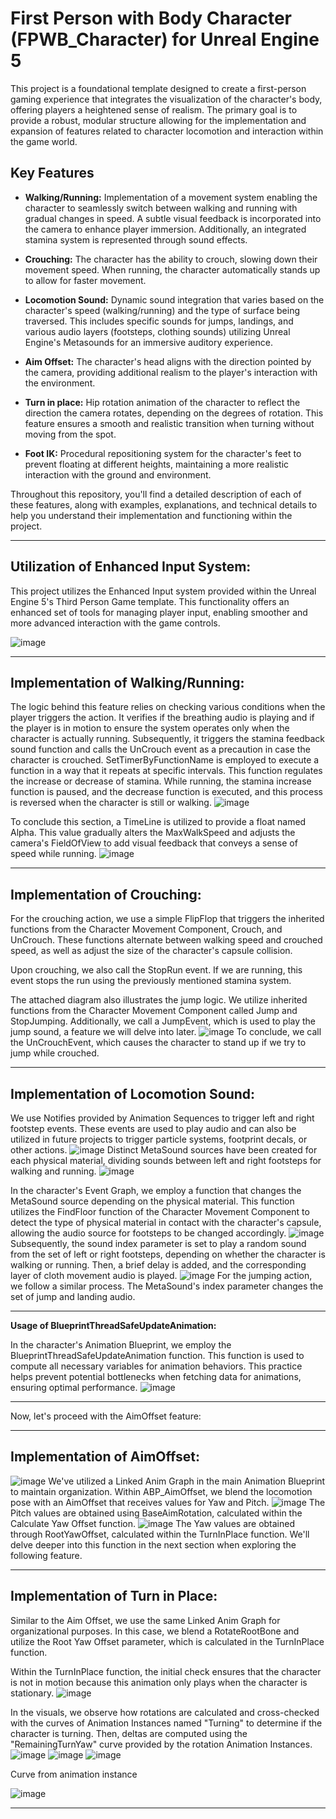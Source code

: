 # First Person with Body Character (FPWB_Character) for Unreal Engine 5

This project is a foundational template designed to create a first-person gaming experience that integrates the visualization of the character's body, offering players a heightened sense of realism. The primary goal is to provide a robust, modular structure allowing for the implementation and expansion of features related to character locomotion and interaction within the game world.

## Key Features

- **Walking/Running:** Implementation of a movement system enabling the character to seamlessly switch between walking and running with gradual changes in speed. A subtle visual feedback is incorporated into the camera to enhance player immersion. Additionally, an integrated stamina system is represented through sound effects.

- **Crouching:** The character has the ability to crouch, slowing down their movement speed. When running, the character automatically stands up to allow for faster movement.

- **Locomotion Sound:** Dynamic sound integration that varies based on the character's speed (walking/running) and the type of surface being traversed. This includes specific sounds for jumps, landings, and various audio layers (footsteps, clothing sounds) utilizing Unreal Engine's Metasounds for an immersive auditory experience.

- **Aim Offset:** The character's head aligns with the direction pointed by the camera, providing additional realism to the player's interaction with the environment.

- **Turn in place:** Hip rotation animation of the character to reflect the direction the camera rotates, depending on the degrees of rotation. This feature ensures a smooth and realistic transition when turning without moving from the spot.

- **Foot IK:** Procedural repositioning system for the character's feet to prevent floating at different heights, maintaining a more realistic interaction with the ground and environment.

Throughout this repository, you'll find a detailed description of each of these features, along with examples, explanations, and technical details to help you understand their implementation and functioning within the project.

---

## Utilization of Enhanced Input System:

This project utilizes the Enhanced Input system provided within the Unreal Engine 5's Third Person Game template. This functionality offers an enhanced set of tools for managing player input, enabling smoother and more advanced interaction with the game controls.


![image](https://github.com/juanchini220/FPWB_Character/assets/53541328/72f1d619-9857-416b-af4f-1199e2cba2f0)

---

## Implementation of Walking/Running:

The logic behind this feature relies on checking various conditions when the player triggers the action. It verifies if the breathing audio is playing and if the player is in motion to ensure the system operates only when the character is actually running. Subsequently, it triggers the stamina feedback sound function and calls the UnCrouch event as a precaution in case the character is crouched.
SetTimerByFunctionName is employed to execute a function in a way that it repeats at specific intervals. This function regulates the increase or decrease of stamina. While running, the stamina increase function is paused, and the decrease function is executed, and this process is reversed when the character is still or walking.
![image](https://github.com/juanchini220/FPWB_Character/blob/main/Images%20and%20GIFs/EventGraph_Run-StaminaLogic.PNG?raw=true)


To conclude this section, a TimeLine is utilized to provide a float named Alpha. This value gradually alters the MaxWalkSpeed and adjusts the camera's FieldOfView to add visual feedback that conveys a sense of speed while running.
![image](https://github.com/juanchini220/FPWB_Character/blob/main/Images%20and%20GIFs/EventGraph_Run-StaminaLogic_02.PNG?raw=true)

---

## Implementation of Crouching:

For the crouching action, we use a simple FlipFlop that triggers the inherited functions from the Character Movement Component, Crouch, and UnCrouch. These functions alternate between walking speed and crouched speed, as well as adjust the size of the character's capsule collision.

Upon crouching, we also call the StopRun event. If we are running, this event stops the run using the previously mentioned stamina system.

The attached diagram also illustrates the jump logic. We utilize inherited functions from the Character Movement Component called Jump and StopJumping. Additionally, we call a JumpEvent, which is used to play the jump sound, a feature we will delve into later.
![image](https://github.com/juanchini220/FPWB_Character/blob/main/Images%20and%20GIFs/EventGraph_CrouchJumpLogic.PNG?raw=true)
To conclude, we call the UnCrouchEvent, which causes the character to stand up if we try to jump while crouched.

---

## Implementation of Locomotion Sound:

We use Notifies provided by Animation Sequences to trigger left and right footstep events. These events are used to play audio and can also be utilized in future projects to trigger particle systems, footprint decals, or other actions.
![image](https://github.com/juanchini220/FPWB_Character/blob/main/Images%20and%20GIFs/AnimSequencer_Notifies.PNG?raw=true)
Distinct MetaSound sources have been created for each physical material, dividing sounds between left and right footsteps for walking and running.
![image](https://github.com/juanchini220/FPWB_Character/blob/main/Images%20and%20GIFs/MetaSound_FS_Concrete.PNG?raw=true)

In the character's Event Graph, we employ a function that changes the MetaSound source depending on the physical material. This function utilizes the FindFloor function of the Character Movement Component to detect the type of physical material in contact with the character's capsule, allowing the audio source for footsteps to be changed accordingly.
![image](https://github.com/juanchini220/FPWB_Character/blob/main/Images%20and%20GIFs/ChangeSoundPhysicalMaterial_function.PNG?raw=true)
Subsequently, the sound index parameter is set to play a random sound from the set of left or right footsteps, depending on whether the character is walking or running. Then, a brief delay is added, and the corresponding layer of cloth movement audio is played.
![image](https://github.com/juanchini220/FPWB_Character/blob/main/Images%20and%20GIFs/EventGraph_LocomotionSounds.PNG?raw=true)
For the jumping action, we follow a similar process. The MetaSound's index parameter changes the set of jump and landing audio.

---

**Usage of BlueprintThreadSafeUpdateAnimation:**

In the character's Animation Blueprint, we employ the BlueprintThreadSafeUpdateAnimation function. This function is used to compute all necessary variables for animation behaviors. This practice helps prevent potential bottlenecks when fetching data for animations, ensuring optimal performance.
![image](https://github.com/juanchini220/FPWB_Character/blob/main/Images%20and%20GIFs/ABP_ThreadSafe.PNG?raw=true)

---

Now, let's proceed with the AimOffset feature:

---

## Implementation of AimOffset:
![image](https://github.com/juanchini220/FPWB_Character/blob/main/Images%20and%20GIFs/ABP_MainAnimGraph.PNG?raw=true)
We've utilized a Linked Anim Graph in the main Animation Blueprint to maintain organization. Within ABP_AimOffset, we blend the locomotion pose with an AimOffset that receives values for Yaw and Pitch.
![image](https://github.com/juanchini220/FPWB_Character/blob/main/Images%20and%20GIFs/ABP_AimOffserABP.PNG?raw=true)
The Pitch values are obtained using BaseAimRotation, calculated within the Calculate Yaw Offset function.
![image](https://github.com/juanchini220/FPWB_Character/blob/main/Images%20and%20GIFs/ABP_CalculateYawOffset.PNG?raw=true)
The Yaw values are obtained through RootYawOffset, calculated within the TurnInPlace function. We'll delve deeper into this function in the next section when exploring the following feature.

---

## Implementation of Turn in Place:

Similar to the Aim Offset, we use the same Linked Anim Graph for organizational purposes. In this case, we blend a RotateRootBone and utilize the Root Yaw Offset parameter, which is calculated in the TurnInPlace function.

Within the TurnInPlace function, the initial check ensures that the character is not in motion because this animation only plays when the character is stationary.
![image](https://github.com/juanchini220/FPWB_Character/blob/main/Images%20and%20GIFs/ABP_TurnInPlace_01.PNG?raw=true)

In the visuals, we observe how rotations are calculated and cross-checked with the curves of Animation Instances named "Turning" to determine if the character is turning. Then, deltas are computed using the "RemainingTurnYaw" curve provided by the rotation Animation Instances.
![image](https://github.com/juanchini220/FPWB_Character/blob/main/Images%20and%20GIFs/ABP_TurnInPlace_02.PNG?raw=true)
![image](https://github.com/juanchini220/FPWB_Character/blob/main/Images%20and%20GIFs/ABP_TurnInPlace_03.PNG?raw=true)
![image](https://github.com/juanchini220/FPWB_Character/blob/main/Images%20and%20GIFs/ABP_TurnInPlace_04.PNG?raw=true)

Curve from animation instance

![image](https://github.com/juanchini220/FPWB_Character/blob/main/Images%20and%20GIFs/TurnCurve.PNG?raw=true)

---





